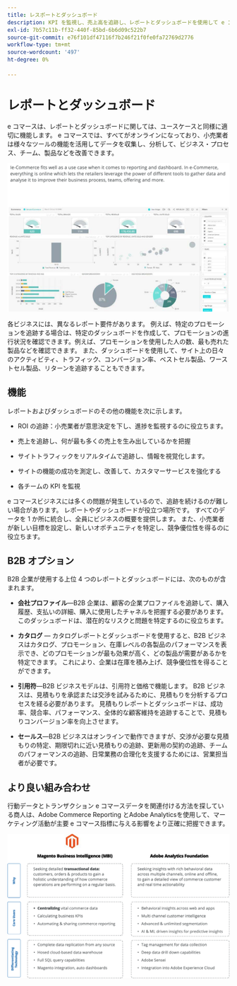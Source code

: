 ```yaml
---
title: レスポートとダッシュボード
description: KPI を監視し、売上高を追跡し、レポートとダッシュボードを使用して e コマースサイトの成功を測定します。
exl-id: 7b57c11b-ff32-440f-85bd-6b6d09c522b7
source-git-commit: e76f101df47116f7b246f21f0fe0fa72769d2776
workflow-type: tm+mt
source-wordcount: '497'
ht-degree: 0%

---
```


# レポートとダッシュボード

e コマースは、レポートとダッシュボードに関しては、ユースケースと同様に適切に機能します。 e コマースでは、すべてがオンラインになっており、小売業者は様々なツールの機能を活用してデータを収集し、分析して、ビジネス・プロセス、チーム、製品などを改善できます。

![レポートダッシュボードの例](../../assets/playbooks/dashboard-example.png)

各ビジネスには、異なるレポート要件があります。 例えば、特定のプロモーションを追跡する場合は、特定のダッシュボードを作成して、プロモーションの進行状況を確認できます。例えば、プロモーションを使用した人の数、最も売れた製品などを確認できます。 また、ダッシュボードを使用して、サイト上の日々のアクティビティ、トラフィック、コンバージョン率、ベストセル製品、ワーストセル製品、リターンを追跡することもできます。

## 機能

レポートおよびダッシュボードのその他の機能を次に示します。

- ROI の追跡：小売業者が意思決定を下し、進捗を監視するのに役立ちます。

- 売上を追跡し、何が最も多くの売上を生み出しているかを把握

- サイトトラフィックをリアルタイムで追跡し、情報を視覚化します。

- サイトの機能の成功を測定し、改善して、カスタマーサービスを強化する

- 各チームの KPI を監視

e コマースビジネスには多くの問題が発生しているので、追跡を続けるのが難しい場合があります。 レポートやダッシュボードが役立つ場所です。 すべてのデータを 1 か所に統合し、全員にビジネスの概要を提供します。 また、小売業者が新しい目標を設定し、新しいオポチュニティを特定し、競争優位性を得るのに役立ちます。

## B2B オプション

B2B 企業が使用する上位 4 つのレポートとダッシュボードには、次のものが含まれます。

- **会社プロファイル**—B2B 企業は、顧客の企業プロファイルを追跡して、購入履歴、支払いの詳細、購入に使用したチャネルを把握する必要があります。 このダッシュボードは、潜在的なリスクと問題を特定するのに役立ちます。

- **カタログ** — カタログレポートとダッシュボードを使用すると、B2B ビジネスはカタログ、プロモーション、在庫レベルの各製品のパフォーマンスを表示でき、どのプロモーションが最も効果が高く、どの製品が需要があるかを特定できます。 これにより、企業は在庫を積み上げ、競争優位性を得ることができます。

- **引用符**—B2B ビジネスモデルは、引用符と価格で機能します。 B2B ビジネスは、見積もりを承認または交渉を試みるために、見積もりを分析するプロセスを経る必要があります。 見積もりレポートとダッシュボードは、成功率、競合率、パフォーマンス、全体的な顧客維持を追跡することで、見積もりコンバージョン率を向上させます。

- **セールス**—B2B ビジネスはオンラインで動作できますが、交渉が必要な見積もりの特定、期限切れに近い見積もりの追跡、更新用の契約の追跡、チームのパフォーマンスの追跡、日常業務の合理化を支援するためには、営業担当者が必要です。

## より良い組み合わせ

行動データとトランザクション e コマースデータを関連付ける方法を探している商人は、Adobe Commerce Reporting とAdobe Analyticsを使用して、マーケティング活動が主要 e コマース指標に与える影響をより正確に把握できます。

![レポート図](../../assets/playbooks/reporting-diagram.png)
